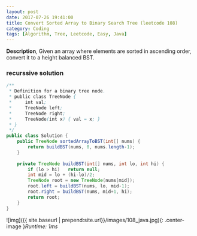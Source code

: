 ```yaml
---
layout: post
date: 2017-07-26 19:41:00
title: Convert Sorted Array to Binary Search Tree (leetcode 108)
category: Coding
tags: [Algorithm, Tree, Leetcode, Easy, Java]
---
```


**Description**,
Given an array where elements are sorted in ascending order, convert it to a height balanced BST.


### recurssive solution


```java
/**
 * Definition for a binary tree node.
 * public class TreeNode {
 *     int val;
 *     TreeNode left;
 *     TreeNode right;
 *     TreeNode(int x) { val = x; }
 * }
 */
public class Solution {
    public TreeNode sortedArrayToBST(int[] nums) {
        return buildBST(nums, 0, nums.length-1);
    }
    
    private TreeNode buildBST(int[] nums, int lo, int hi) {
        if (lo > hi)   return null;
        int mid = lo + (hi-lo)/2;
        TreeNode root = new TreeNode(nums[mid]);
        root.left = buildBST(nums, lo, mid-1);
        root.right = buildBST(nums, mid+1, hi);
        return root;
    }
}
```

![img]({{ site.baseurl | prepend:site.url}}/images/108_java.jpg){: .center-image }*Runtime: 1ms*

